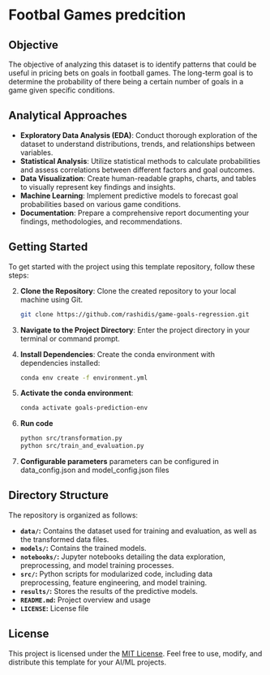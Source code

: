 # Footbal Games predcition

## Objective
The objective of analyzing this dataset is to identify patterns that could be useful in pricing bets on goals in football games. The long-term goal is to determine the probability of there being a certain number of goals in a game given specific conditions.

## Analytical Approaches
- **Exploratory Data Analysis (EDA)**: Conduct thorough exploration of the dataset to understand distributions, trends, and relationships between variables.
- **Statistical Analysis**: Utilize statistical methods to calculate probabilities and assess correlations between different factors and goal outcomes.
- **Data Visualization**: Create human-readable graphs, charts, and tables to visually represent key findings and insights.
- **Machine Learning**: Implement predictive models to forecast goal probabilities based on various game conditions.
- **Documentation**: Prepare a comprehensive report documenting your findings, methodologies, and recommendations.

## Getting Started

To get started with the project using this template repository, follow these steps:

2. **Clone the Repository**: Clone the created repository to your local machine using Git.

   ```bash
   git clone https://github.com/rashidis/game-goals-regression.git
3. **Navigate to the Project Directory**: Enter the project directory in your terminal or command prompt.
4. **Install Dependencies**: Create the conda environment with dependencies installed:

   ```bash
   conda env create -f environment.yml
5. **Activate the conda environment**:

   ```bash
   conda activate goals-prediction-env
6. **Run code**
   ```bash
   python src/transformation.py
   python src/train_and_evaluation.py
7. **Configurable parameters**
   parameters can be configured in data_config.json and model_config.json files

## Directory Structure

The repository is organized as follows:

- **`data/`:** Contains the dataset used for training and evaluation, as well as the transformed data files.
- **`models/`:** Contains the trained models.
- **`notebooks/`:** Jupyter notebooks detailing the data exploration, preprocessing, and model training processes.
- **`src/`:** Python scripts for modularized code, including data preprocessing, feature engineering, and model training.
- **`results/`:** Stores the results of the predictive models.
- **`README.md`:** Project overview and usage
- **`LICENSE`:** License file

## License

This project is licensed under the [MIT License](License). Feel free to use, modify, and distribute this template for your AI/ML projects.